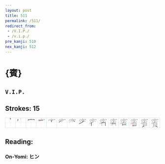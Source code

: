 ```yaml
---
layout: post
title: 511
permalink: /511/
redirect_from:
 - /V.I.P./
 - /v.i.p./
pre_kanji: 510
nex_kanji: 512
---
```


# {賓}

## `V.I.P.`

## Strokes: 15

<div class="stroke"><img src="../images/E8B393.png" /></div>

## Reading:

### On-Yomi: ヒン
